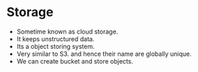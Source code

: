 # Storage

- Sometime known as cloud storage.
- It keeps unstructured data.
- Its a object storing system.
- Very similar to S3. and hence their name are globally unique.
- We can create bucket and store objects.
